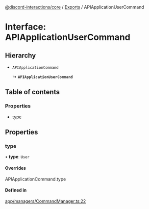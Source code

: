 [@discord-interactions/core](../README.md) / [Exports](../modules.md) / APIApplicationUserCommand

# Interface: APIApplicationUserCommand

## Hierarchy

- `APIApplicationCommand`

  ↳ **`APIApplicationUserCommand`**

## Table of contents

### Properties

- [type](APIApplicationUserCommand.md#type)

## Properties

### type

• **type**: `User`

#### Overrides

APIApplicationCommand.type

#### Defined in

[app/managers/CommandManager.ts:22](https://github.com/ssMMiles/discord-interactions/blob/aef28b7/packages/core/src/app/managers/CommandManager.ts#L22)
